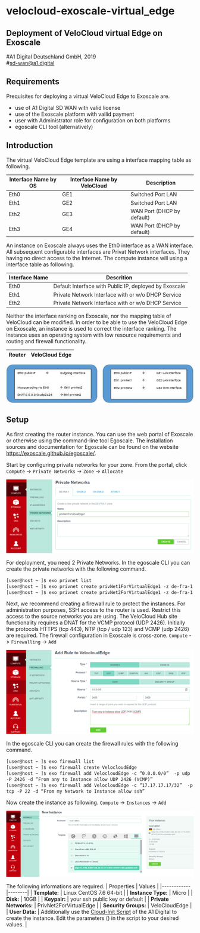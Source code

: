 # velocloud-exoscale-virtual_edge
## Deployment of VeloCloud virtual Edge on Exoscale
\#A1 Digital Deutschland GmbH, 2019<br>
\#sd-wan@a1.digital 
## Requirements 
Prequisites for deploying a virtual VeloCloud Edge to Exoscale are.
- use of A1 Digital SD WAN with valid license
- use of the Exoscale platform with vailid payment
- user with Administrator role for configuration on both platforms
- egoscale CLI tool (alternatively)

## Introduction
The virtual VeloCloud Edge template are using a interface mapping table as following.

| Interface Name by OS | Interface Name by VeloCloud | Description |
|----------------------|-----------------------------|-------------|
| Eth0 | GE1 | Switched Port LAN |
| Eth1 | GE2 | Switched Port LAN |
| Eth2 | GE3 | WAN Port (DHCP by default) |
| Eth3 | GE4 | WAN Port (DHCP by default) |

An instance on Exoscale always uses the Eth0 interface as a WAN interface. 
All subsequent configurable interfaces are Privat Network interfaces. They having no direct
access to the Internet. The compute instance will using a interface table as following.

| Interface Name | Descrition |
|----------------|------------|
| Eth0 | Default Interface with Public IP, deployed by Exoscale |
| Eth1 | Private Network Interface with or w/o DHCP Service |
| Eth2 | Private Network Interface with or w/o DHCP Service |

Neither the interface ranking on Exoscale, nor the mapping table of VeloCloud can be modified.
In order to be able to use the VeloCloud Edge on Exoscale, an instance is used to correct the interface ranking. The instance uses an operating system with low resource requirements and routing and firewall functionality.

|    **Router**                                  |    **VeloCloud Edge**                                    |
|------------------------------------------------|----------------------------------------------------------|

![Router Edge](img/0001.jpg)

## Setup
As first creating the router instance. You can use the web portal of Exoscale or otherwise using the command-line tool Egoscale. The installation sources and documentation for Egoscale can be found on the website https://exoscale.github.io/egoscale/.

Start by configuring private networks for your zone. From the portal, click `Compute` -> `Private Networks` -> `Zone` -> `Allocate`

![Private Networks](img/0002.png)

For deployment, you need 2 Private Networks. In the egoscale CLI you can create the private networks with the following command.
```
[user@host ~ ]$ exo privnet list
[user@host ~ ]$ exo privnet create privNet1ForVirtualEdge1 -z de-fra-1 
[user@host ~ ]$ exo privnet create privNet2ForVirtualEdge1 -z de-fra-1 
```

Next, we recommend creating a firewall rule to protect the instances. For administration purposes, SSH access to the router is used. Restrict this access to the source networks you are using. The VeloCloud Hub site functionality requires a DNAT for the VCMP protocol (UDP 2426). Initially the protocols HTTPS (tcp 443), NTP (tcp / udp 123) and VCMP (udp 2426) are required. The firewall configuration in Exoscale is cross-zone.
`Compute` -> `Firewalling` -> `Add`

![Add Rule](img/0003.png)

In the egoscale CLI you can create the firewall rules with the following command.
```
[user@host ~ ]$ exo firewall list
[user@host ~ ]$ exo firewall create VelocloudEdge
[user@host ~ ]$ exo firewall add VelocloudEdge -c “0.0.0.0/0”  -p udp -P 2426 -d “From any to Instance allow UDP 2426 (VCMP)”
[user@host ~ ]$ exo firewall add VelocloudEdge -c “17.17.17.17/32”  -p tcp -P 22 -d “From my Network to Instance allow ssh”
```

Now create the instance as following. `Compute` -> `Instances` -> `Add`

![Create Instance](img/0004.png)

The following informations are required. 
| Properties | Values |
|------------|--------|
| **Template:** | Linux CentOS 7.6 64-bit |
| **Instance Type:** | Micro |
| **Disk:** | 10GB |
| **Keypair:** | your ssh public key or default |
| **Private Networks:** | PrivNet2ForVirtualEdge |
| **Security Groups:** | VeloCloudEdge |
| **User Data:** |  Additionally use the [Cloud-Init Script](cloud-init/router_default.yml) of the A1 Digital to create the instance. Edit the parameters (<foo bar>) in the script to your desired values. |


